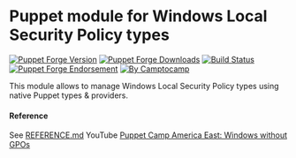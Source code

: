 # Puppet module for Windows Local Security Policy types

[![Puppet Forge Version](http://img.shields.io/puppetforge/v/camptocamp/windows_securityoptions.svg)](https://forge.puppetlabs.com/camptocamp/windows_securityoptions)
[![Puppet Forge Downloads](http://img.shields.io/puppetforge/dt/camptocamp/windows_securityoptions.svg)](https://forge.puppetlabs.com/camptocamp/windows_securityoptions)
[![Build Status](https://img.shields.io/travis/camptocamp/puppet-windows_securityoptions/master.svg)](https://travis-ci.org/camptocamp/puppet-windows_securityoptions)
[![Puppet Forge Endorsement](https://img.shields.io/puppetforge/e/camptocamp/windows_securityoptions.svg)](https://forge.puppetlabs.com/camptocamp/windows_securityoptions)
[![By Camptocamp](https://img.shields.io/badge/by-camptocamp-fb7047.svg)](http://www.camptocamp.com)


This module allows to manage Windows Local Security Policy types using native
Puppet types & providers.



#### Reference

See [REFERENCE.md](REFERENCE.md)
YouTube [Puppet Camp America East: Windows without GPOs](https://www.youtube.com/watch?v=z2eStuaPN68&list=PLV86BgbREluWiCJZ0POmZQuYoft4VurWs&index=2)
